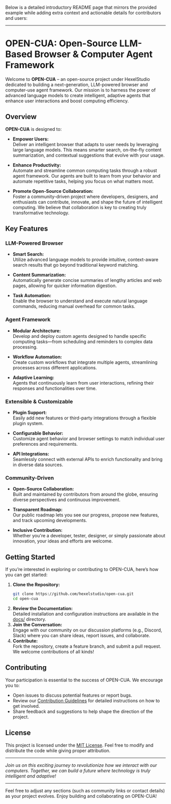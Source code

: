 Below is a detailed introductory README page that mirrors the provided example while adding extra context and actionable details for contributors and users:

---

# OPEN-CUA: Open-Source LLM-Based Browser & Computer Agent Framework

Welcome to **OPEN-CUA** – an open-source project under HexelStudio dedicated to building a next-generation, LLM-powered browser and computer-use agent framework. Our mission is to harness the power of advanced language models to create intelligent, adaptive agents that enhance user interactions and boost computing efficiency.

## Overview

**OPEN-CUA** is designed to:

- **Empower Users:**  
  Deliver an intelligent browser that adapts to user needs by leveraging large language models. This means smarter search, on-the-fly content summarization, and contextual suggestions that evolve with your usage.

- **Enhance Productivity:**  
  Automate and streamline common computing tasks through a robust agent framework. Our agents are built to learn from your behavior and automate repetitive tasks, helping you focus on what matters most.

- **Promote Open-Source Collaboration:**  
  Foster a community-driven project where developers, designers, and enthusiasts can contribute, innovate, and shape the future of intelligent computing. We believe that collaboration is key to creating truly transformative technology.

## Key Features

### LLM-Powered Browser
- **Smart Search:**  
  Utilize advanced language models to provide intuitive, context-aware search results that go beyond traditional keyword matching.
  
- **Content Summarization:**  
  Automatically generate concise summaries of lengthy articles and web pages, allowing for quicker information digestion.
  
- **Task Automation:**  
  Enable the browser to understand and execute natural language commands, reducing manual overhead for common tasks.

### Agent Framework
- **Modular Architecture:**  
  Develop and deploy custom agents designed to handle specific computing tasks—from scheduling and reminders to complex data processing.
  
- **Workflow Automation:**  
  Create custom workflows that integrate multiple agents, streamlining processes across different applications.
  
- **Adaptive Learning:**  
  Agents that continuously learn from user interactions, refining their responses and functionalities over time.

### Extensible & Customizable
- **Plugin Support:**  
  Easily add new features or third-party integrations through a flexible plugin system.
  
- **Configurable Behavior:**  
  Customize agent behavior and browser settings to match individual user preferences and requirements.
  
- **API Integrations:**  
  Seamlessly connect with external APIs to enrich functionality and bring in diverse data sources.

### Community-Driven
- **Open-Source Collaboration:**  
  Built and maintained by contributors from around the globe, ensuring diverse perspectives and continuous improvement.
  
- **Transparent Roadmap:**  
  Our public roadmap lets you see our progress, propose new features, and track upcoming developments.
  
- **Inclusive Contribution:**  
  Whether you're a developer, tester, designer, or simply passionate about innovation, your ideas and efforts are welcome.

## Getting Started

If you’re interested in exploring or contributing to OPEN-CUA, here’s how you can get started:

1. **Clone the Repository:**  
   ```bash
   git clone https://github.com/hexelstudio/open-cua.git
   cd open-cua
   ```
2. **Review the Documentation:**  
   Detailed installation and configuration instructions are available in the [docs/](docs/) directory.
3. **Join the Conversation:**  
   Engage with our community on our discussion platforms (e.g., Discord, Slack) where you can share ideas, report issues, and collaborate.
4. **Contribute:**  
   Fork the repository, create a feature branch, and submit a pull request. We welcome contributions of all kinds!

## Contributing

Your participation is essential to the success of OPEN-CUA. We encourage you to:
- Open issues to discuss potential features or report bugs.
- Review our [Contribution Guidelines](CONTRIBUTING.md) for detailed instructions on how to get involved.
- Share feedback and suggestions to help shape the direction of the project.

## License

This project is licensed under the [MIT License](LICENSE). Feel free to modify and distribute the code while giving proper attribution.

---

*Join us on this exciting journey to revolutionize how we interact with our computers. Together, we can build a future where technology is truly intelligent and adaptive!*

---

Feel free to adjust any sections (such as community links or contact details) as your project evolves. Enjoy building and collaborating on OPEN-CUA!